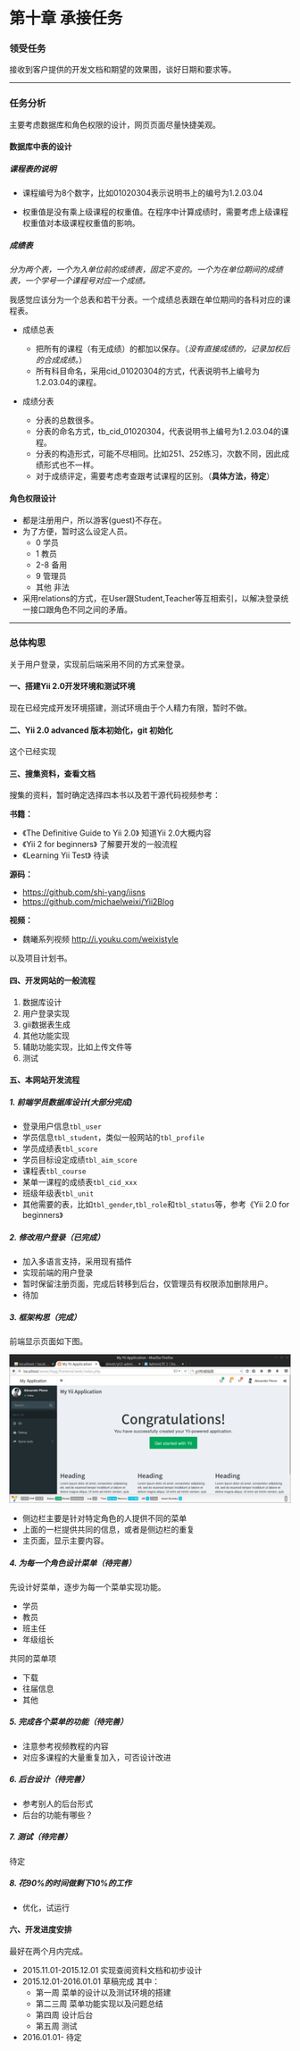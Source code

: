 # 第十章 承接任务

### 领受任务

接收到客户提供的开发文档和期望的效果图，谈好日期和要求等。

<hr/>

### 任务分析

主要考虑数据库和角色权限的设计，网页页面尽量快捷美观。

#### 数据库中表的设计

##### 课程表的说明

* 课程编号为8个数字，比如01020304表示说明书上的编号为1.2.03.04

* 权重值是没有乘上级课程的权重值。在程序中计算成绩时，需要考虑上级课程权重值对本级课程权重值的影响。


##### 成绩表

*分为两个表，一个为入单位前的成绩表，固定不变的。一个为在单位期间的成绩表，一个学号一个课程号对应一个成绩。*

我感觉应该分为一个总表和若干分表。一个成绩总表跟在单位期间的各科对应的课程表。

* 成绩总表
    - 把所有的课程（有无成绩）的都加以保存。（*没有直接成绩的，记录加权后的合成成绩。*）
    - 所有科目命名，采用cid_01020304的方式，代表说明书上编号为1.2.03.04的课程。

* 成绩分表
    - 分表的总数很多。
    - 分表的命名方式，tb_cid_01020304，代表说明书上编号为1.2.03.04的课程。
    - 分表的构造形式，可能不尽相同。比如251、252练习，次数不同，因此成绩形式也不一样。
    - 对于成绩评定，需要考虑考查跟考试课程的区别。（**具体方法，待定**）

#### 角色权限设计

* 都是注册用户，所以游客(guest)不存在。
* 为了方便，暂时这么设定人员。
	+ 0 学员
	+ 1 教员
	+ 2-8 备用
	+ 9 管理员
	+ 其他 非法
* 采用relations的方式，在User跟Student,Teacher等互相索引，以解决登录统一接口跟角色不同之间的矛盾。

<hr/>

### 总体构思

关于用户登录，实现前后端采用不同的方式来登录。

#### 一、搭建Yii 2.0开发环境和测试环境

现在已经完成开发环境搭建，测试环境由于个人精力有限，暂时不做。

#### 二、Yii 2.0 advanced 版本初始化，git 初始化

这个已经实现

#### 三、搜集资料，查看文档

搜集的资料，暂时确定选择四本书以及若干源代码视频参考：

**书籍：**
+ 《The Definitive Guide to Yii 2.0》
知道Yii 2.0大概内容
+ 《Yii 2 for beginners》
了解要开发的一般流程
+ 《Learning Yii Test》
待读

**源码：**
+ https://github.com/shi-yang/iisns
+ https://github.com/michaelweixi/Yii2Blog

**视频：**
+ 魏曦系列视频 http://i.youku.com/weixistyle

以及项目计划书。

#### 四、开发网站的一般流程

1. 数据库设计
2. 用户登录实现
3. gii数据表生成
4. 其他功能实现
5. 辅助功能实现，比如上传文件等
6. 测试

#### 五、本网站开发流程

##### 1. 前端学员数据库设计(大部分完成)

+ 登录用户信息`tbl_user`
+ 学员信息`tbl_student`，类似一般网站的`tbl_profile`
+ 学员成绩表`tbl_score`
+ 学员目标设定成绩`tbl_aim_score`
+ 课程表`tbl_course`
+ 某单一课程的成绩表`tbl_cid_xxx`
+ 班级年级表`tbl_unit`
+ 其他需要的表，比如`tbl_gender`,`tbl_role`和`tbl_status`等，参考《Yii 2.0 for beginners》

##### 2. 修改用户登录（已完成）

+ 加入多语言支持，采用现有插件
+ 实现前端的用户登录
+ 暂时保留注册页面，完成后转移到后台，仅管理员有权限添加删除用户。
+ 待加

##### 3. 框架构思（完成）

前端显示页面如下图。

![框架图](../images/ch13-frontend.png)

+ 侧边栏主要是针对特定角色的人提供不同的菜单
+ 上面的一栏提供共同的信息，或者是侧边栏的重复
+ 主页面，显示主要内容。

##### 4. 为每一个角色设计菜单（待完善）

先设计好菜单，逐步为每一个菜单实现功能。

+ 学员
+ 教员
+ 班主任
+ 年级组长

共同的菜单项
+ 下载
+ 往届信息
+ 其他

##### 5. 完成各个菜单的功能（待完善）

+ 注意参考视频教程的内容
+ 对应多课程的大量重复加入，可否设计改进

##### 6. 后台设计（待完善）

+ 参考别人的后台形式
+ 后台的功能有哪些？

##### 7. 测试（待完善）

待定

##### 8. 花90%的时间做剩下10%的工作

+ 优化，试运行

#### 六、开发进度安排

最好在两个月内完成。

* 2015.11.01-2015.12.01 实现查阅资料文档和初步设计
* 2015.12.01-2016.01.01 草稿完成
其中：
  + 第一周 菜单的设计以及测试环境的搭建
  + 第二三周 菜单功能实现以及问题总结
  + 第四周 设计后台
  + 第五周 测试
* 2016.01.01- 待定 